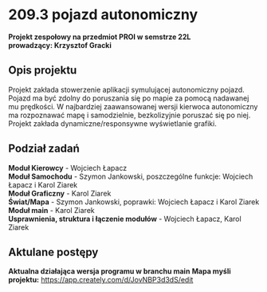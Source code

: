 # 209.3 pojazd autonomiczny

**Projekt zespołowy na przedmiot PROI w semstrze 22L**<br/>
**prowadzący: Krzysztof Gracki**


## Opis projektu
Projekt zakłada stowerzenie aplikacji symulującej autonomiczny pojazd.
Pojazd ma być zdolny do poruszania się po mapie za pomocą nadawanej mu prędkości.
W najbardziej zaawansowanej wersji kierwoca autonomiczny ma rozpoznawać mapę i samodzielnie, bezkolizyjnie poruszać się po niej.
Projekt zakłada dynamiczne/responsywne wyświetlanie grafiki.


## Podział zadań
**Moduł Kierowcy**  - Wojciech Łapacz<br/>
**Moduł Samochodu**  - Szymon Jankowski, poszczególne funkcje: Wojciech Łapacz i Karol Ziarek<br/>
**Moduł Graficzny**  - Karol Ziarek<br/>
**Świat/Mapa**  - Szymon Jankowski, poprawki: Wojciech Łapacz i Karol Ziarek<br/>
**Moduł main** - Karol Ziarek<br/>
**Usprawnienia, struktura i łączenie modułów** - Wojciech Łapacz, Karol Ziarek<br/>

## Aktulane postępy
**Aktualna działająca wersja programu w branchu main**
**Mapa myśli projektu:** https://app.creately.com/d/JovNBP3d3dS/edit
